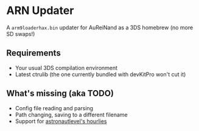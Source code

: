 # ARN Updater

A `arm9loaderhax.bin` updater for AuReiNand as a 3DS homebrew (no more SD swaps!)

## Requirements

- Your usual 3DS compilation environment
- Latest ctrulib (the one currently bundled with devKitPro won't cut it)

## What's missing (aka TODO)

- Config file reading and parsing
- Path changing, saving to a different filename
- Support for [astronautlevel's hourlies](https://astronautlevel2.github.io/AuReiNand/)
